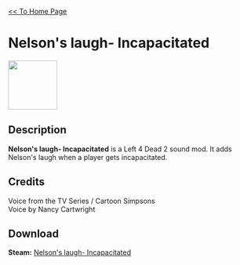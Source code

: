 [<< To Home Page](https://gekusite.github.io/Geku/)
# Nelson's laugh- Incapacitated

<img src="https://steamuserimages-a.akamaihd.net/ugc/915791512171433010/4BBB41E5A1EC9C32A096173F8C63DFEE10D1691D/?imw=268&imh=268&ima=fit&impolicy=Letterbox&imcolor=%23000000&letterbox=true" width="100" height="100">

## Description
**Nelson's laugh- Incapacitated** is a Left 4 Dead 2 sound mod. It adds Nelson's laugh when a player gets incapacitated.

## Credits
Voice from the TV Series / Cartoon Simpsons </br>
Voice by Nancy Cartwright

## Download

 **Steam:** [Nelson's laugh- Incapacitated](https://steamcommunity.com/sharedfiles/filedetails/?id=1309927990)
